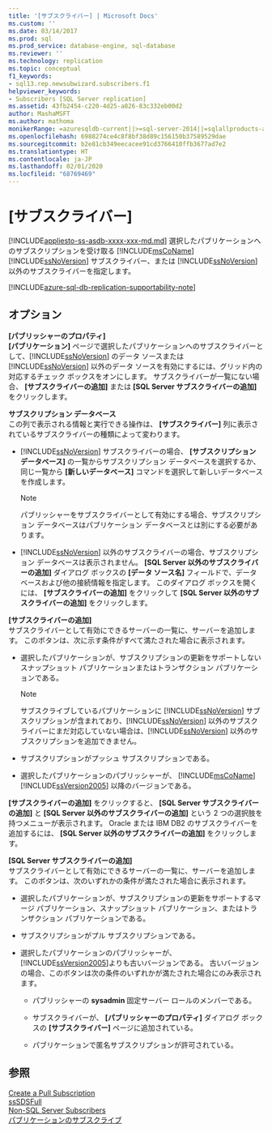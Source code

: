 ```yaml
---
title: '[サブスクライバー] | Microsoft Docs'
ms.custom: ''
ms.date: 03/14/2017
ms.prod: sql
ms.prod_service: database-engine, sql-database
ms.reviewer: ''
ms.technology: replication
ms.topic: conceptual
f1_keywords:
- sql13.rep.newsubwizard.subscribers.f1
helpviewer_keywords:
- Subscribers [SQL Server replication]
ms.assetid: 43fb2454-c220-4d25-a826-83c332eb00d2
author: MashaMSFT
ms.author: mathoma
monikerRange: =azuresqldb-current||>=sql-server-2014||=sqlallproducts-allversions
ms.openlocfilehash: 6988274ce4c8f8bf38d89c156150b37589529dae
ms.sourcegitcommit: b2e81cb349eecacee91cd3766410ffb3677ad7e2
ms.translationtype: HT
ms.contentlocale: ja-JP
ms.lasthandoff: 02/01/2020
ms.locfileid: "68769469"
---
```

# <a name="subscribers"></a>[サブスクライバー]
[!INCLUDE[appliesto-ss-asdb-xxxx-xxx-md.md](../../includes/appliesto-ss-asdb-xxxx-xxx-md.md)]
  選択したパブリケーションへのサブスクリプションを受け取る [!INCLUDE[msCoName](../../includes/msconame-md.md)] [!INCLUDE[ssNoVersion](../../includes/ssnoversion-md.md)] サブスクライバー、または [!INCLUDE[ssNoVersion](../../includes/ssnoversion-md.md)] 以外のサブスクライバーを指定します。


[!INCLUDE[azure-sql-db-replication-supportability-note](../../includes/azure-sql-db-replication-supportability-note.md)]
  
## <a name="options"></a>オプション  
 **[パブリッシャーのプロパティ]**  
 **[パブリケーション]** ページで選択したパブリケーションへのサブスクライバーとして、[!INCLUDE[ssNoVersion](../../includes/ssnoversion-md.md)] のデータ ソースまたは [!INCLUDE[ssNoVersion](../../includes/ssnoversion-md.md)] 以外のデータ ソースを有効にするには、グリッド内の対応するチェック ボックスをオンにします。 サブスクライバーが一覧にない場合、 **[サブスクライバーの追加]** または **[SQL Server サブスクライバーの追加]** をクリックします。  
  
 **サブスクリプション データベース**  
 この列で表示される情報と実行できる操作は、 **[サブスクライバー]** 列に表示されているサブスクライバーの種類によって変わります。  
  
-   [!INCLUDE[ssNoVersion](../../includes/ssnoversion-md.md)] サブスクライバーの場合、 **[サブスクリプション データベース]** の一覧からサブスクリプション データベースを選択するか、同じ一覧から **[新しいデータベース]** コマンドを選択して新しいデータベースを作成します。  
  
    > [!NOTE]  
    >  パブリッシャーをサブスクライバーとして有効にする場合、サブスクリプション データベースはパブリケーション データベースとは別にする必要があります。  
  
-   [!INCLUDE[ssNoVersion](../../includes/ssnoversion-md.md)] 以外のサブスクライバーの場合、サブスクリプション データベースは表示されません。 **[SQL Server 以外のサブスクライバーの追加]** ダイアログ ボックスの **[データ ソース名]** フィールドで、データベースおよび他の接続情報を指定します。 このダイアログ ボックスを開くには、 **[サブスクライバーの追加]** をクリックして **[SQL Server 以外のサブスクライバーの追加]** をクリックします。  
  
 **[サブスクライバーの追加]**  
 サブスクライバーとして有効にできるサーバーの一覧に、サーバーを追加します。 このボタンは、次に示す条件がすべて満たされた場合に表示されます。  
  
-   選択したパブリケーションが、サブスクリプションの更新をサポートしないスナップショット パブリケーションまたはトランザクション パブリケーションである。  
  
    > [!NOTE]  
    >  サブスクライブしているパブリケーションに [!INCLUDE[ssNoVersion](../../includes/ssnoversion-md.md)] サブスクリプションが含まれており、[!INCLUDE[ssNoVersion](../../includes/ssnoversion-md.md)] 以外のサブスクライバーにまだ対応していない場合は、[!INCLUDE[ssNoVersion](../../includes/ssnoversion-md.md)] 以外のサブスクリプションを追加できません。  
  
-   サブスクリプションがプッシュ サブスクリプションである。  
  
-   選択したパブリケーションのパブリッシャーが、 [!INCLUDE[msCoName](../../includes/msconame-md.md)] [!INCLUDE[ssVersion2005](../../includes/ssversion2005-md.md)] 以降のバージョンである。  
  
 **[サブスクライバーの追加]** をクリックすると、 **[SQL Server サブスクライバーの追加]** と **[SQL Server 以外のサブスクライバーの追加]** という 2 つの選択肢を持つメニューが表示されます。 Oracle または IBM DB2 のサブスクライバーを追加するには、 **[SQL Server 以外のサブスクライバーの追加]** をクリックします。  
  
 **[SQL Server サブスクライバーの追加]**  
 サブスクライバーとして有効にできるサーバーの一覧に、サーバーを追加します。 このボタンは、次のいずれかの条件が満たされた場合に表示されます。  
  
-   選択したパブリケーションが、サブスクリプションの更新をサポートするマージ パブリケーション、スナップショット パブリケーション、またはトランザクション パブリケーションである。  
  
-   サブスクリプションがプル サブスクリプションである。  
  
-   選択したパブリケーションのパブリッシャーが、 [!INCLUDE[ssVersion2005](../../includes/ssversion2005-md.md)]よりも古いバージョンである。 古いバージョンの場合、このボタンは次の条件のいずれかが満たされた場合にのみ表示されます。  
  
    -   パブリッシャーの **sysadmin** 固定サーバー ロールのメンバーである。  
  
    -   サブスクライバーが、 **[パブリッシャーのプロパティ]** ダイアログ ボックスの **[サブスクライバー]** ページに追加されている。  
  
    -   パブリケーションで匿名サブスクリプションが許可されている。  
  
## <a name="see-also"></a>参照  
 [Create a Pull Subscription](../../relational-databases/replication/create-a-pull-subscription.md)   
 [ssSDSFull](../../relational-databases/replication/create-a-push-subscription.md)   
 [Non-SQL Server Subscribers](../../relational-databases/replication/non-sql/non-sql-server-subscribers.md)   
 [パブリケーションのサブスクライブ](../../relational-databases/replication/subscribe-to-publications.md)  
  
  
